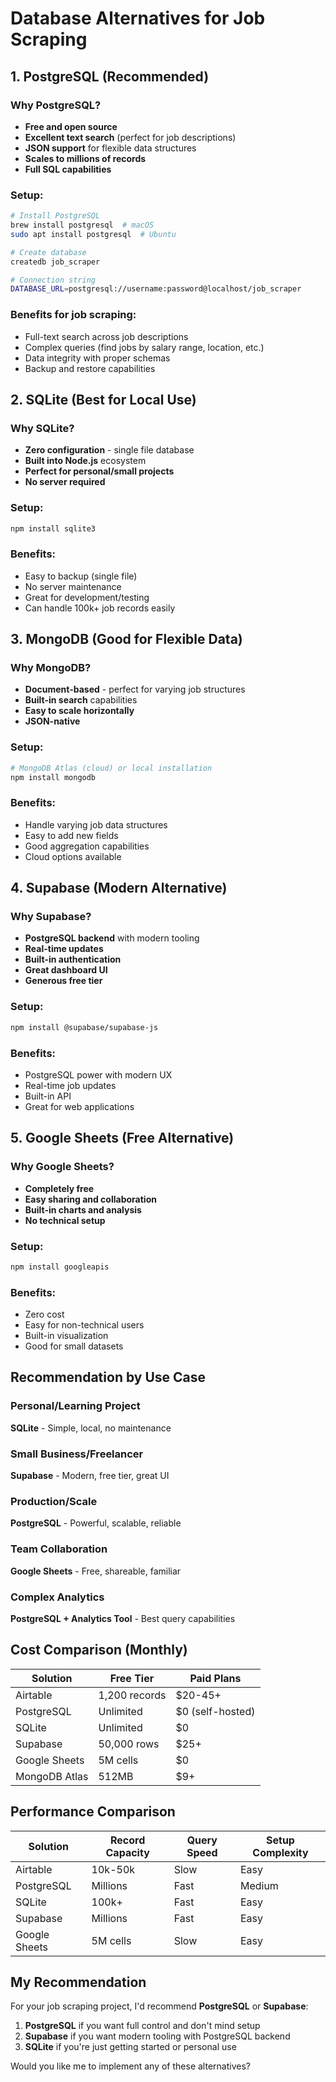 # Database Alternatives for Job Scraping

## 1. PostgreSQL (Recommended)

### Why PostgreSQL?
- **Free and open source**
- **Excellent text search** (perfect for job descriptions)
- **JSON support** for flexible data structures
- **Scales to millions of records**
- **Full SQL capabilities**

### Setup:
```bash
# Install PostgreSQL
brew install postgresql  # macOS
sudo apt install postgresql  # Ubuntu

# Create database
createdb job_scraper

# Connection string
DATABASE_URL=postgresql://username:password@localhost/job_scraper
```

### Benefits for job scraping:
- Full-text search across job descriptions
- Complex queries (find jobs by salary range, location, etc.)
- Data integrity with proper schemas
- Backup and restore capabilities

## 2. SQLite (Best for Local Use)

### Why SQLite?
- **Zero configuration** - single file database
- **Built into Node.js** ecosystem
- **Perfect for personal/small projects**
- **No server required**

### Setup:
```bash
npm install sqlite3
```

### Benefits:
- Easy to backup (single file)
- No server maintenance
- Great for development/testing
- Can handle 100k+ job records easily

## 3. MongoDB (Good for Flexible Data)

### Why MongoDB?
- **Document-based** - perfect for varying job structures
- **Built-in search** capabilities
- **Easy to scale horizontally**
- **JSON-native**

### Setup:
```bash
# MongoDB Atlas (cloud) or local installation
npm install mongodb
```

### Benefits:
- Handle varying job data structures
- Easy to add new fields
- Good aggregation capabilities
- Cloud options available

## 4. Supabase (Modern Alternative)

### Why Supabase?
- **PostgreSQL backend** with modern tooling
- **Real-time updates**
- **Built-in authentication**
- **Great dashboard UI**
- **Generous free tier**

### Setup:
```bash
npm install @supabase/supabase-js
```

### Benefits:
- PostgreSQL power with modern UX
- Real-time job updates
- Built-in API
- Great for web applications

## 5. Google Sheets (Free Alternative)

### Why Google Sheets?
- **Completely free**
- **Easy sharing and collaboration**
- **Built-in charts and analysis**
- **No technical setup**

### Setup:
```bash
npm install googleapis
```

### Benefits:
- Zero cost
- Easy for non-technical users
- Built-in visualization
- Good for small datasets

## Recommendation by Use Case

### Personal/Learning Project
**SQLite** - Simple, local, no maintenance

### Small Business/Freelancer
**Supabase** - Modern, free tier, great UI

### Production/Scale
**PostgreSQL** - Powerful, scalable, reliable

### Team Collaboration
**Google Sheets** - Free, shareable, familiar

### Complex Analytics
**PostgreSQL + Analytics Tool** - Best query capabilities

## Cost Comparison (Monthly)

| Solution | Free Tier | Paid Plans |
|----------|-----------|------------|
| Airtable | 1,200 records | $20-45+ |
| PostgreSQL | Unlimited | $0 (self-hosted) |
| SQLite | Unlimited | $0 |
| Supabase | 50,000 rows | $25+ |
| Google Sheets | 5M cells | $0 |
| MongoDB Atlas | 512MB | $9+ |

## Performance Comparison

| Solution | Record Capacity | Query Speed | Setup Complexity |
|----------|----------------|-------------|------------------|
| Airtable | 10k-50k | Slow | Easy |
| PostgreSQL | Millions | Fast | Medium |
| SQLite | 100k+ | Fast | Easy |
| Supabase | Millions | Fast | Easy |
| Google Sheets | 5M cells | Slow | Easy |

## My Recommendation

For your job scraping project, I'd recommend **PostgreSQL** or **Supabase**:

1. **PostgreSQL** if you want full control and don't mind setup
2. **Supabase** if you want modern tooling with PostgreSQL backend
3. **SQLite** if you're just getting started or personal use

Would you like me to implement any of these alternatives?